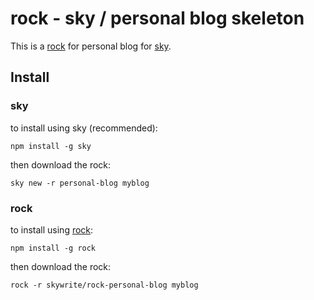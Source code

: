 rock - sky / personal blog skeleton
===================================

This is a [rock](https://github.com/rocktemplates) for personal blog for [sky](https://github.com/skywrite).


Install
-------

### sky

to install using sky (recommended):

    npm install -g sky

then download the rock:

    sky new -r personal-blog myblog



### rock

to install using [rock](https://github.com/rocktemplates/rock):

    npm install -g rock

then download the rock:

    rock -r skywrite/rock-personal-blog myblog


